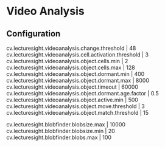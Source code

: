 # Video Analysis

## Configuration

cv.lecturesight.videoanalysis.change.threshold | 48
cv.lecturesight.videoanalysis.cell.activation.threshold | 3
cv.lecturesight.videoanalysis.object.cells.min | 2
cv.lecturesight.videoanalysis.object.cells.max | 128
cv.lecturesight.videoanalysis.object.dormant.min | 400
cv.lecturesight.videoanalysis.object.dormant.max | 8000
cv.lecturesight.videoanalysis.object.timeout | 60000
cv.lecturesight.videoanalysis.object.dormant.age.factor | 0.5
cv.lecturesight.videoanalysis.object.active.min | 500
cv.lecturesight.videoanalysis.object.move.threshold | 3
cv.lecturesight.videoanalysis.object.match.threshold | 15

cv.lecturesight.blobfinder.blobsize.max | 10000
cv.lecturesight.blobfinder.blobsize.min | 20
cv.lecturesight.blobfinder.blobs.max | 100


